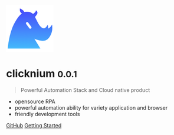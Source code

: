 <!-- _coverpage.md -->

![logo](icon.png)

# clicknium <small>0.0.1</small>

> Powerful Automation Stack and Cloud native product

- opensource RPA
- powerful automation ability for variety application and browser 
- friendly development tools

[GitHub](https://github.com/clickcorp/clicknium-docs)
[Getting Started](./doc/gettingstart.md)